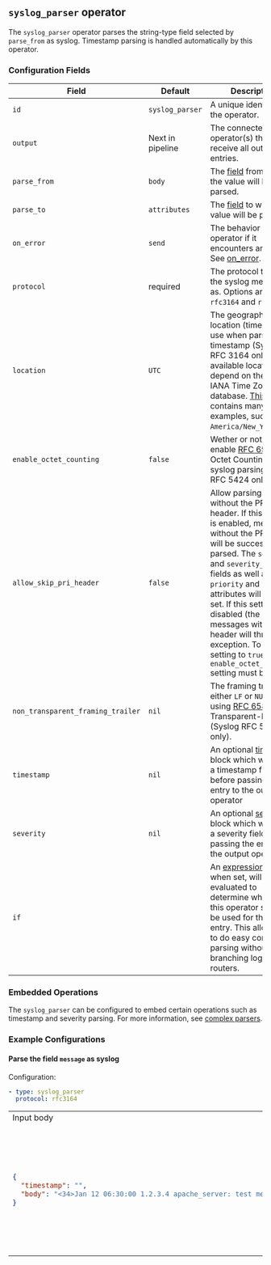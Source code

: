 ## `syslog_parser` operator

The `syslog_parser` operator parses the string-type field selected by `parse_from` as syslog. Timestamp parsing is handled automatically by this operator.

### Configuration Fields

| Field                                | Default          | Description |
| ---                                  | ---              | ---         |
| `id`                                 | `syslog_parser`  | A unique identifier for the operator. |
| `output`                             | Next in pipeline | The connected operator(s) that will receive all outbound entries. |
| `parse_from`                         | `body`           | The [field](../types/field.md) from which the value will be parsed. |
| `parse_to`                           | `attributes`     | The [field](../types/field.md) to which the value will be parsed. |
| `on_error`                           | `send`           | The behavior of the operator if it encounters an error. See [on_error](../types/on_error.md). |
| `protocol`                           | required         | The protocol to parse the syslog messages as. Options are `rfc3164` and `rfc5424`. |
| `location`                           | `UTC`            | The geographic location (timezone) to use when parsing the timestamp (Syslog RFC 3164 only). The available locations depend on the local IANA Time Zone database. [This page](https://en.wikipedia.org/wiki/List_of_tz_database_time_zones) contains many examples, such as `America/New_York`. |
| `enable_octet_counting`              | `false`          | Wether or not to enable [RFC 6587](https://www.rfc-editor.org/rfc/rfc6587#section-3.4.1) Octet Counting on syslog parsing (Syslog RFC 5424 only).  |
| `allow_skip_pri_header`              | `false`          | Allow parsing records without the PRI header. If this setting is enabled, messages without the PRI header will be successfully parsed. The `severity` and `severity_text` fields as well as the `priority` and `facility` attributes will not be set. If this setting is disabled (the default), messages without PRI header will throw an exception. To set this setting to `true`, the `enable_octet_counting` setting must be `false`.|
| `non_transparent_framing_trailer`    | `nil`            | The framing trailer, either `LF` or `NUL`, when using [RFC 6587](https://www.rfc-editor.org/rfc/rfc6587#section-3.4.2) Non-Transparent-Framing (Syslog RFC 5424 only). |
| `timestamp`                          | `nil`            | An optional [timestamp](../types/timestamp.md) block which will parse a timestamp field before passing the entry to the output operator                                                                                               |
| `severity`                           | `nil`            | An optional [severity](../types/severity.md) block which will parse a severity field before passing the entry to the output operator                                                                                                  |
| `if`                                 |                  | An [expression](../types/expression.md) that, when set, will be evaluated to determine whether this operator should be used for the given entry. This allows you to do easy conditional parsing without branching logic with routers. |

### Embedded Operations

The `syslog_parser` can be configured to embed certain operations such as timestamp and severity parsing. For more information, see [complex parsers](../types/parsers.md#complex-parsers).

### Example Configurations


#### Parse the field `message` as syslog

Configuration:
```yaml
- type: syslog_parser
  protocol: rfc3164
```

<table>
<tr><td> Input body </td> <td> Output body </td></tr>
<tr>
<td>

```json
{
  "timestamp": "",
  "body": "<34>Jan 12 06:30:00 1.2.3.4 apache_server: test message"
}
```

</td>
<td>

```json
{
  "timestamp": "2020-01-12T06:30:00Z",
  "body": {
    "appname": "apache_server",
    "facility": 4,
    "hostname": "1.2.3.4",
    "message": "test message",
    "msg_id": null,
    "priority": 34,
    "proc_id": null,
    "severity": 2
  }
}
```

</td>
</tr>
</table>
